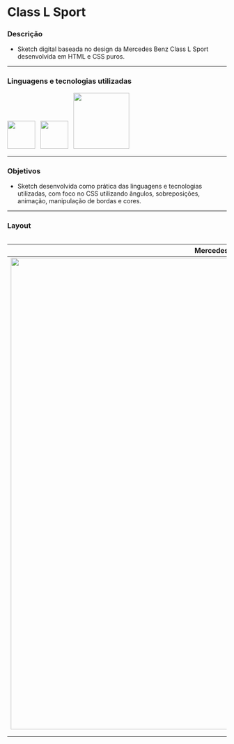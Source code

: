 # Class L Sport

### Descrição
+  Sketch digital baseada no design da Mercedes Benz Class L Sport desenvolvida em HTML e CSS puros.

---

### Linguagens e tecnologias utilizadas
<image src="https://user-images.githubusercontent.com/69020289/127960050-acf1c8c7-289f-4461-924b-83ae7d561da0.png" width = "64px">_&nbsp;&nbsp;_ <image src="https://user-images.githubusercontent.com/69020289/127960057-5e667537-3763-4f46-8b21-8b18246d33a5.png" width = "64px" >_&nbsp;&nbsp;_ <image src="https://user-images.githubusercontent.com/69020289/127961069-374c1c35-8814-4e2a-8474-ccc1f33ab4c2.png" width = "128px"> 

 
---

### Objetivos 
+ Sketch desenvolvida como prática das linguagens e tecnologias utilizadas, com foco no CSS utilizando ângulos, sobreposições, animação, manipulação de bordas e cores.
 
 ---
 
### Layout
<div style="display: flex;">

|     Mercedes-Benz Class L Sport    |
| ---------------------------------- |
| <image src="https://user-images.githubusercontent.com/69020289/135797336-167a255b-48ef-4979-a136-13f512dbd1f8.PNG" width="1080px"> | <image src="https://user-images.githubusercontent.com/69020289/133950319-e58fe72a-18ba-43fb-a20e-ed8282cb3454.PNG" width="270px"> |
| | |
| | |

---
